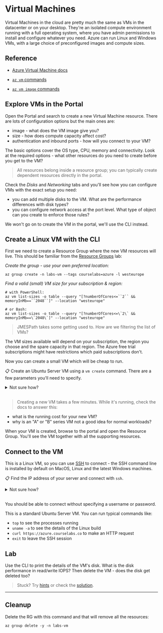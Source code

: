 # Virtual Machines

Virtual Machines in the cloud are pretty much the same as VMs in the datacenter or on your desktop. They're an isolated compute environment running with a full operating system, where you have admin permissions to install and configure whatever you need. Azure can run Linux and Windows VMs, with a large choice of preconfigured images and compute sizes.

## Reference

- [Azure Virtual Machine docs](https://docs.microsoft.com/en-gb/azure/virtual-machines/)

- [`az vm` commands](https://docs.microsoft.com/en-us/cli/azure/vm?view=azure-cli-latest)

- [`az vm image` commands](https://docs.microsoft.com/en-us/cli/azure/vm/image?view=azure-cli-latest)


## Explore VMs in the Portal

Open the Portal and search to create a new Virtual Machine resource. There are lots of configuration options but the main ones are:

- image - what does the VM image give you?
- size - how does compute capacity affect cost?
- authentication and inbound ports - how will you connect to your VM?

The basic options cover the OS type, CPU, memory and connectivity. Look at the required options - what other resources do you need to create before you get to the VM?

> All resources belong inside a resource group; you can typically create dependent resources directly in the portal.

Check the _Disks_ and _Networking_ tabs and you'll see how you can configure VMs with the exact setup you need:

- you can add multiple disks to the VM. What are the performance differences with disk types?
- you can configure network access at the port level. What type of object can you create to enforce those rules?

We won't go on to create the VM in the portal, we'll use the CLI instead.

## Create a Linux VM with the CLI

First we need to create a Resource Group where the new VM resources will live. This should be familiar from the [Resource Groups](/labs/resourcegroups/README.md) lab:

_Create the group - use your own preferred location:_

```
az group create -n labs-vm --tags courselabs=azure -l westeurope
```

_Find a valid (small) VM size for your subscription & region:_

```
# with PowerShell:
az vm list-sizes -o table --query "[?numberOfCores<=``2`` && memoryInMb==``2048``]" --location "westeurope"

# or Bash:
az vm list-sizes -o table --query "[?numberOfCores<=\`2\` && memoryInMb==\`2048\`]" --location "westeurope"
```

> JMESPath takes some getting used to. How are we filtering the list of VMs?

The VM sizes available will depend on your subscription, the region you choose and the spare capacity in that region. The Azure free trial subscriptions might have restrictions which paid subscriptions don't. 

Now you can create a small VM which will be cheap to run.

📋 Create an Ubuntu Server VM using a `vm create` command. There are a few parameters you'll need to specify.

<details>
  <summary>    
    Not sure how?  
  </summary>
    
Print the help text:

```
az vm create --help
```

As a minimum you need to specify:

- resource group
- location
- VM name 
- OS image

This will get you started:

```
# it's good to include a size, as the default might not be available
az vm create -l westeurope -g labs-vm -n vm01 --image UbuntuLTS --size Standard_A1_v2
```

</details><br/>

> Creating a new VM takes a few minutes. While it's running, check the docs to answer this:

- what is the running cost for your new VM?
- why is an "A" or "B" series VM not a good idea for normal workloads?

When your VM is created, browse to the portal and open the Resource Group. You'll see the VM together with all the supporting resources.

## Connect to the VM

This is a Linux VM, so you can use [SSH]() to connect - the SSH command line is installed by default on MacOS, Linux and the latest Windows machines.

📋 Find the IP address of your server and connect with `ssh`. 

<details>
  <summary>
    Not sure how?
  </summary>

The key details of the VM are printed when the `vm create` command completes. You can print them again with the `vm show` command:

```
az vm show --help
```

You'll see there's a parameter to set if you want to include the IP address in the response:

```
az vm show -g labs-vm -n vm01 --show-details
```

The field you want is `publicIps`. You can add a query to return just that field and store the IP address in a variable:

```
# using PowerShell:
$pip=$(az vm show -g labs-vm -n vm01 --show-details --query "publicIps" -o tsv)

# or a Linux shell:
pip=$(az vm show -g labs-vm -n vm01 --show-details --query "publicIps" -o tsv)
```

(Or you can find the public IP address from the Portal).

Now you can connect:

```
ssh $pip
```
</details><br/>

You should be able to connect without specifying a username or password. 

This is a standard Ubuntu Server VM. You can run typical commands like:

- `top` to see the processes running
- `uname -a` to see the details of the Linux build
- `curl https://azure.courselabs.co` to make an HTTP request
- `exit` to leave the SSH session

## Lab

Use the CLI to print the details of the VM's disk. What is the disk performance in read/write IOPS? Then delete the VM - does the disk get deleted too?

> Stuck? Try [hints](hints.md) or check the [solution](solution.md).

___

## Cleanup

Delete the RG with this command and that will remove all the resources:

```
az group delete -y -n labs-vm
```